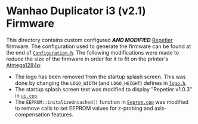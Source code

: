 # Wanhao Duplicator i3 (v2.1) Firmware
This directory contains
custom configured ***AND MODIFIED***
[Repetier](https://github.com/repetier/Repetier-Firmware) firmware.
The configuration used to generate the firmware
can be found at the end of [`Configuration.h`](Configuration.h#L607).
The following modifications were made
to reduce the size of the firmware
in order for it to fit
on the printer's [Atmega1284p](https://www.microchip.com/wwwproducts/en/ATMEGA1284P):
- The logo has been removed from
  the startup splash screen.
  This was done by changing
  the `LOGO_WIDTH` (and `LOGO_HEIGHT`) defines
  in [`logo.h`](logo.h#L7).
- The startup splash screen text
  was modified to display
  "Repetier v1.0.3" in [`ui.cpp`](ui.cpp#L1040).
- The `EEPROM::initalizeUncached()` function in [`Eeprom.cpp`](Eeprom.cpp#L462) 
  was modified to remove calls to set EEPROM values for
  z-probing and axis-compensation features.
